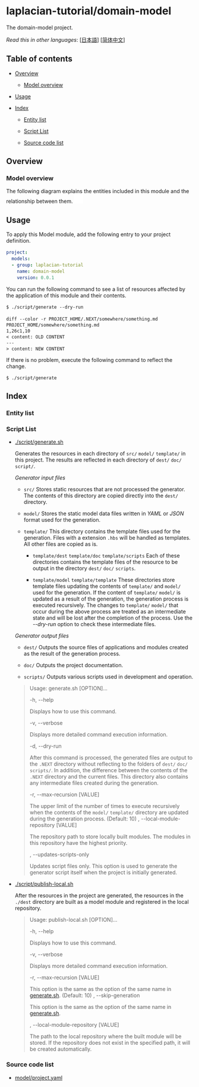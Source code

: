 <!-- @head-content@ -->
# laplacian-tutorial/domain-model

The domain-model project.


*Read this in other languages*: [[日本語](README_ja.md)] [[简体中文](README_zh.md)]
<!-- @head-content@ -->

<!-- @toc@ -->
## Table of contents
- [Overview](#overview)

  * [Model overview](#model-overview)

- [Usage](#usage)

- [Index](#index)

  * [Entity list](#entity-list)

  * [Script List](#script-list)

  * [Source code list](#source-code-list)



<!-- @toc@ -->

<!-- @main-content@ -->
## Overview


### Model overview


The following diagram explains the entities included in this module and the relationship
between them.
![](./doc/image/model-diagram.svg)

## Usage

To apply this Model module, add the following entry to your project definition.
```yaml
project:
  models:
  - group: laplacian-tutorial
    name: domain-model
    version: 0.0.1
```

You can run the following command to see a list of resources affected by the application of this module and their contents.
```console
$ ./script/generate --dry-run

diff --color -r PROJECT_HOME/.NEXT/somewhere/something.md PROJECT_HOME/somewhere/something.md
1,26c1,10
< content: OLD CONTENT
---
> content: NEW CONTENT
```

If there is no problem, execute the following command to reflect the change.
```console
$ ./script/generate

```


## Index


### Entity list


### Script List


- [./script/generate.sh](<./scripts/generate.sh>)

  Generates the resources in each directory of `src/` `model/` `template/` in this project.
  The results are reflected in each directory of `dest/` `doc/` `script/`.

  *Generator input files*

  - `src/`
    Stores static resources that are not processed the generator.
    The contents of this directory are copied directly into the `dest/` directory.

  - `model/`
    Stores the static model data files written in *YAML* or *JSON* format used for the generation.

  - `template/`
    This directory contains the template files used for the generation.
    Files with a extension `.hbs` will be handled as templates. All other files are copied as is.

    - `template/dest` `template/doc` `template/scripts`
      Each of these directories contains the template files of the resource to be output
      in the directory `dest/` `doc/` `scripts`.

    - `template/model` `template/template`
      These directories store template files updating the contents of `template/` and `model/` used for the generation.
      If the content of `template/` `model/` is updated as a result of the generation,
      the generation process is executed recursively.
      The changes to `template/` `model/` that occur during the above process are treated as an intermediate state
      and will be lost after the completion of the process.
      Use the *--dry-run* option to check these intermediate files.

  *Generator output files*

  - `dest/`
    Outputs the source files of applications and modules created as the result of
    the generation process.

  - `doc/`
    Outputs the project documentation.

  - `scripts/`
    Outputs various scripts used in development and operation.

  > Usage: generate.sh [OPTION]...
  >
  > -h, --help
  >
  >   Displays how to use this command.
  >   
  > -v, --verbose
  >
  >   Displays more detailed command execution information.
  >   
  > -d, --dry-run
  >
  >   After this command is processed, the generated files are output to the `.NEXT` directory
  >   without reflecting to the folders of `dest/` `doc/` `scripts/`.
  >   In addition, the difference between the contents of the `.NEXT` directory and the current files.
  >   This directory also contains any intermediate files created during the generation.
  >   
  > -r, --max-recursion [VALUE]
  >
  >   The upper limit of the number of times to execute recursively
  >   when the contents of the `model/` `template/` directory are updated
  >   during the generation process.
  >    (Default: 10)
  > , --local-module-repository [VALUE]
  >
  >   The repository path to store locally built modules.
  >   The modules in this repository have the highest priority.
  >   
  > , --updates-scripts-only
  >
  >   Updates script files only.
  >   This option is used to generate the generator script itself
  >   when the project is initially generated.
  >   
- [./script/publish-local.sh](<./scripts/publish-local.sh>)

  After the resources in the project are generated,
  the resources in the `./dest` directory are built as a model module
  and registered in the local repository.

  > Usage: publish-local.sh [OPTION]...
  >
  > -h, --help
  >
  >   Displays how to use this command.
  >   
  > -v, --verbose
  >
  >   Displays more detailed command execution information.
  >   
  > -r, --max-recursion [VALUE]
  >
  >   This option is the same as the option of the same name in [generate.sh](<./scripts/generate.sh>).
  >    (Default: 10)
  > , --skip-generation
  >
  >   This option is the same as the option of the same name in [generate.sh](<./scripts/generate.sh>).
  >   
  > , --local-module-repository [VALUE]
  >
  >   The path to the local repository where the built module will be stored.
  >   If the repository does not exist in the specified path, it will be created automatically.
  >   
### Source code list


- [model/project.yaml](<./model/project.yaml>)


<!-- @main-content@ -->